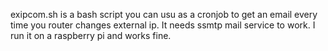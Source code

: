 exipcom.sh is a bash script you can usu as a cronjob to get an email every time you router changes external ip.
It needs ssmtp mail service to work. I run it on a raspberry pi and works fine.
